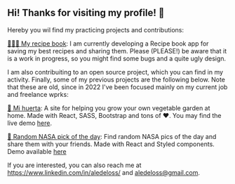 ## Hi! Thanks for visiting my profile! 🤗

Hereby you wil find my practicing projects and contributions:

[👩🏻‍🍳 My recipe book](https://github.com/aledeloss/recipe-book): I am currently developing a Recipe book app for saving my best recipes and sharing them.  Please (PLEASE!) be aware that it is a work in progress, so you might find some bugs and a quite ugly design.

I am also contribuiting to an open source project, which you can find in my activity. Finally, some of my previous projects are the following below. Note that these are old, since in 2022 I've been focused mainly on my current job and freelance wprks:

[🌱 Mi huerta](https://github.com/aledeloss/mi-huerta): A site for helping you grow your own vegetable garden at home. Made with React, SASS, Bootstrap and tons of ❤️. You may find the live demo [here](https://mi-huerta.vercel.app/).

[🚀 Random NASA pick of the day](https://github.com/aledeloss/nasa-photos): Find random NASA pics of the day and share them with your friends. Made with React and Styled components. Demo available [here](https://nasa-photos-eosin.vercel.app/)

If you are interested, you can also reach me at https://www.linkedin.com/in/aledeloss/ and aledeloss@gmail.com.
